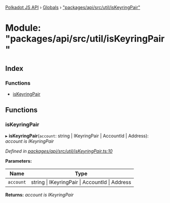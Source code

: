 [Polkadot JS API](../README.md) › [Globals](../globals.md) › ["packages/api/src/util/isKeyringPair"](_packages_api_src_util_iskeyringpair_.md)

# Module: "packages/api/src/util/isKeyringPair"

## Index

### Functions

* [isKeyringPair](_packages_api_src_util_iskeyringpair_.md#iskeyringpair)

## Functions

###  isKeyringPair

▸ **isKeyringPair**(`account`: string | IKeyringPair | AccountId | Address): *account is IKeyringPair*

*Defined in [packages/api/src/util/isKeyringPair.ts:10](https://github.com/polkadot-js/api/blob/c10e4d3fc1/packages/api/src/util/isKeyringPair.ts#L10)*

**Parameters:**

Name | Type |
------ | ------ |
`account` | string &#124; IKeyringPair &#124; AccountId &#124; Address |

**Returns:** *account is IKeyringPair*
